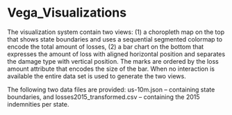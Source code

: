 # Vega_Visualizations

The visualization system contain two views: 
(1) a choropleth map on the top that shows
state boundaries and uses a sequential segmented colormap to encode the total amount of losses,
(2) a bar chart on the bottom that expresses the amount of loss with aligned horizontal position
and separates the damage type with vertical position. The marks are ordered by the loss amount
attribute that encodes the size of the bar. When no interaction is available the entire data set is
used to generate the two views. 

The following two data files are provided: us-10m.json – containing state boundaries, and
losses2015_transformed.csv – containing the 2015 indemnities per state.
